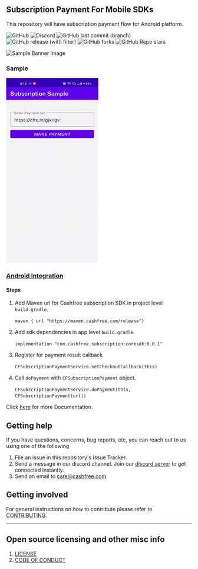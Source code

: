 ## Subscription Payment For Mobile SDKs
This repository will have subscription payment flow for Android platform.

![GitHub](https://img.shields.io/github/license/cashfree/android-subscription-sdk) ![Discord](https://img.shields.io/discord/931125665669972018?label=discord) ![GitHub last commit (branch)](https://img.shields.io/github/last-commit/cashfree/android-subscription-sdk/master) ![GitHub release (with filter)](https://img.shields.io/github/v/release/cashfree/android-subscription-sdk?label=latest)  ![GitHub forks](https://img.shields.io/github/forks/cashfree/android-subscription-sdk) ![GitHub Repo stars](https://img.shields.io/github/stars/cashfree/android-subscription-sdk)


![Sample Banner Image](https://maven.cashfree.com/images/github-header-image.png)


### Sample
<img src="media/sample.gif" alt="Subscription Sample" width="250" height="500"/>

### [Android Integration](https://github.com/cashfree/android-subscription-sdk/blob/master/Subscription-sample/app/src/main/java/com/cashfree/susbcription/sample/MainActivityKotlin.kt) 

#### Steps

1. Add Maven url for Cashfree subscription SDK in project level `build.gradle`.

   `maven { url "https://maven.cashfree.com/release"}`

2. Add sdk dependencies in app level `build.gradle`.

   `implementation "com.cashfree.subscription:coresdk:0.0.1"`

3. Register for payment result callback

   `CFSubscriptionPaymentService.setCheckoutCallback(this)`

4. Call `doPayment` with `CFSubscriptionPayment` object.

   `CFSubscriptionPaymentService.doPayment(this, CFSubscriptionPayment(url))`



Click [here](https://docs.cashfree.com/docs/subscription-android-sdk) for more Documentation.


## Getting help

If you have questions, concerns, bug reports, etc, you can reach out to us using one of the following

1. File an issue in this repository's Issue Tracker.
2. Send a message in our discord channel. Join our [discord server](https://discord.gg/znT6X45qDS) to get connected instantly.
3. Send an email to care@cashfree.com

## Getting involved

For general instructions on _how_ to contribute please refer to [CONTRIBUTING](CONTRIBUTING.md).

----


## Open source licensing and other misc info
1. [LICENSE](https://github.com/cashfree/android-subscription-sdk/blob/master/LICENSE.md)
2. [CODE OF CONDUCT](https://github.com/cashfree/android-subscription-sdk/blob/master/CODE_OF_CONDUCT.md)

